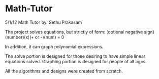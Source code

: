 Math-Tutor
==========

5/1/12
Math Tutor by: Sethu Prakasam

The project solves equations, but strictly of form: (optional negative sign)(number)(x)(+ or -)(num) = 0

In addition, it can graph polynomial expressions.


The solve portion is designed for those desiring to have simple linear equations solved. Graphing portion is designed for people of all ages. 


All the algorithms and designs were created from scratch.
